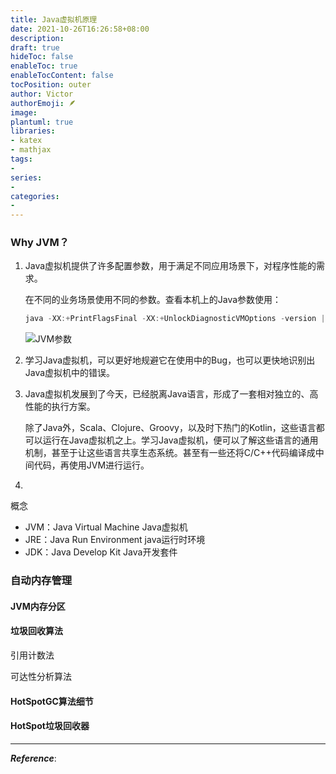 ```yaml
---
title: Java虚拟机原理
date: 2021-10-26T16:26:58+08:00
description:
draft: true
hideToc: false
enableToc: true
enableTocContent: false
tocPosition: outer
author: Victor
authorEmoji: 🪶
image:
plantuml: true
libraries:
- katex
- mathjax
tags:
-
series:
-
categories:
-
---
```






### Why JVM？

1. Java虚拟机提供了许多配置参数，用于满足不同应用场景下，对程序性能的需求。

   在不同的业务场景使用不同的参数。查看本机上的Java参数使用：

   ```java
   java -XX:+PrintFlagsFinal -XX:+UnlockDiagnosticVMOptions -version | wc -l
   ```

   ![JVM参数](https://cos.jiahongw.com/uPic/image-20211028152016639.png)

2. 学习Java虚拟机，可以更好地规避它在使用中的Bug，也可以更快地识别出Java虚拟机中的错误。

3. Java虚拟机发展到了今天，已经脱离Java语言，形成了一套相对独立的、高性能的执行方案。

   除了Java外，Scala、Clojure、Groovy，以及时下热门的Kotlin，这些语言都可以运行在Java虚拟机之上。学习Java虚拟机，便可以了解这些语言的通用机制，甚至于让这些语言共享生态系统。甚至有一些还将C/C++代码编译成中间代码，再使用JVM进行运行。

4. 













概念

- JVM：Java Virtual Machine Java虚拟机
- JRE：Java Run Environment  java运行时环境
- JDK：Java Develop Kit Java开发套件







### 自动内存管理



#### JVM内存分区







#### 垃圾回收算法

引用计数法



可达性分析算法











#### HotSpotGC算法细节





#### HotSpot垃圾回收器































---

***Reference***:

